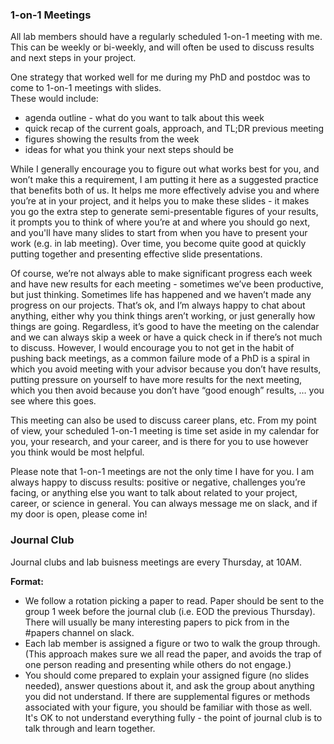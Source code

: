 ### 1-on-1 Meetings

All lab members should have a regularly scheduled 1-on-1 meeting with me. 
This can be weekly or bi-weekly, and will often be used to discuss results and next steps in your project. 

One strategy that worked well for me during my PhD and postdoc was to come to 1-on-1 meetings with slides.  
These would include:
  - agenda outline - what do you want to talk about this week
  - quick recap of the current goals, approach, and TL;DR previous meeting
  - figures showing the results from the week
  - ideas for what you think your next steps should be

While I generally encourage you to figure out what works best for you, and won’t make this a requirement, 
I am putting it here as a suggested practice that benefits both of us. 
It helps me more effectively advise you and where you’re at in your project, and it helps you to make these slides - 
it makes you go the extra step to generate semi-presentable figures of your results, 
it prompts you to think of where you’re at and where you should go next, 
and you'll have many slides to start from when you have to present your work (e.g. in lab meeting). 
Over time, you become quite good at quickly putting together and presenting effective slide presentations.

Of course, we’re not always able to make significant progress each week and have new results for each meeting - 
sometimes we’ve been productive, but just thinking. Sometimes life has happened and we haven’t made any progress on our projects. 
That’s ok, and I’m always happy to chat about anything, either why you think things aren’t working, or just generally how things are going. 
Regardless, it’s good to have the meeting on the calendar and we can always skip a week or have a quick check in if there’s not much to discuss. 
However, I would encourage you to not get in the habit of pushing back meetings, as a common failure mode of a PhD is a spiral 
in which you avoid meeting with your advisor because you don’t have results, putting pressure on yourself to have more results for the next meeting, 
which you then avoid because you don’t have “good enough” results, … you see where this goes.

This meeting can also be used to discuss career plans, etc. 
From my point of view, your scheduled 1-on-1 meeting is time set aside in my calendar for you, your research, and your career, 
and is there for you to use however you think would be most helpful.

Please note that 1-on-1 meetings are not the only time I have for you. 
I am always happy to discuss results: positive or negative, challenges you’re facing, 
or anything else you want to talk about related to your project, career, or science in general. 
You can always message me on slack, and if my door is open, please come in!


### Journal Club

Journal clubs and lab buisness meetings are every Thursday, at 10AM.

**Format:**
- We follow a rotation picking a paper to read. Paper should be sent to the group 1 week before the journal club (i.e. EOD the previous Thursday). There will usually be many interesting papers to pick from in the #papers channel on slack.
- Each lab member is assigned a figure or two to walk the group through. (This approach makes sure we all read the paper, and avoids the trap of one person reading and presenting while others do not engage.)
- You should come prepared to explain your assigned figure (no slides needed), answer questions about it, and ask the group about anything you did not understand. If there are supplemental figures or methods associated with your figure, you should be familiar with those as well. It's OK to not understand everything fully - the point of journal club is to talk through and learn together.
